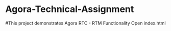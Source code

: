 # Agora-Technical-Assignment
#This project demonstrates Agora RTC - RTM Functionality
Open index.html 
